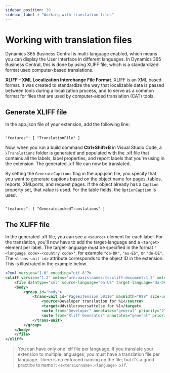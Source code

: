 ```yaml
---
sidebar_position: 30
sidebar_label : "Working with translation files"
---
```

# Working with translation files

Dynamics 365 Business Central is multi-language enabled, which means you can display the User Interface in different languages. In Dynamics 365 Business Central, this is done by using XLIFF file, which is a standardized format used computer-based translations.

**XLIFF – XML Localization Interchange File Format**. XLIFF is an XML based format. It was created to standardize the way that localizable data is passed between tools during a localization process, and to serve as a common format for files that are used by computer-aided translation (CAT) tools.

## Generate XLIFF file

In the app.json file of your extension, add the following line:

```

"features": [ "TranslationFile" ]

```

Now, when you run a build command **Ctrl+Shift+B** in Visual Studio Code, a `\Translations` folder is generated and populated with the .xlf file that contains all the labels, label properties, and report labels that you're using in the extension. The generated .xlf file can now be translated.

By setting the `GenerateCaptions` flag in the app.json file, you specify that you want to generate captions based on the object name for pages, tables, reports, XMLports, and request pages. If the object already has a `Caption` property set, that value is used. For the table fields, the `OptionCaption` is used.

```

"features": [ "GenerateLockedTranslations" ]

```

## The XLIFF file

In the generated .xlf file, you can see a `<source>` element for each label. For the translation, you'll now have to add the target-language and a `<target>` element per label. The target-language must be specified in the format `"<language code>-<country code>"`, for example `"da-DK"`, `"es-ES"`, or `"de-DE"`. The `<trans-unit id>` attribute corresponds to the object ID in the extension. This is illustrated in the example below.

```XML
<?xml version="1.0" encoding="utf-8"?>
<xliff version="1.2" xmlns="urn:oasis:names:tc:xliff:document:1.2" xmlns:xsi="https://www.w3.org/2001/XMLSchema-instance" xsi:schemaLocation="urn:oasis:names:tc:xliff:document:1.2 xliff-core-1.2-transitional.xsd">
    <file datatype="xml" source-language="en-US" target-language="da-DK" original="ALProject16">
    <body>
        <group id="body">
            <trans-unit id="PageExtension 50110" maxWidth="999" size-unit="char" translate="yes" xml:space="preserve">
                <source>Developer translation for %1</source>
                <target>Udvikleroversættelse for %1</target>
                <note from="Developer" annotates="general" priority="2">%1 is extension name</note>
                <note from="Xliff Generator" annotates="general" priority="3">PageExtension - PageExtension</note>
            </trans-unit>
        </group>
    </body>
    </file>
</xliff>

```
> You can have only one .xlf file per language. If you translate your extension to multiple languages, you must have a translation file per language. There is no enforced naming on the file, but it's a good practice to name it `<extensionname>.<language>.xlf`.
